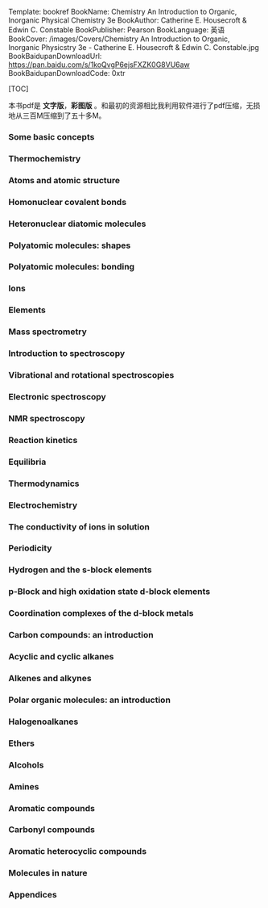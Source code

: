 Template: bookref
BookName: Chemistry An Introduction to Organic, Inorganic Physical Chemistry 3e
BookAuthor: Catherine E. Housecroft & Edwin C. Constable
BookPublisher: Pearson
BookLanguage: 英语
BookCover: /images/Covers/Chemistry An Introduction to Organic, Inorganic Physicstry 3e - Catherine E. Housecroft & Edwin C. Constable.jpg
BookBaidupanDownloadUrl: https://pan.baidu.com/s/1koQvgP6ejsFXZK0G8VU6aw 
BookBaidupanDownloadCode: 0xtr

[TOC]

本书pdf是 **文字版**，**彩图版** 。和最初的资源相比我利用软件进行了pdf压缩，无损地从三百M压缩到了五十多M。

### Some basic concepts


### Thermochemistry

### Atoms and atomic structure


### Homonuclear covalent bonds


### Heteronuclear diatomic molecules

### Polyatomic molecules: shapes

### Polyatomic molecules: bonding 

### Ions 

### Elements 

### Mass spectrometry

### Introduction to spectroscopy
### Vibrational and rotational spectroscopies

### Electronic spectroscopy 
### NMR spectroscopy 
### Reaction kinetics 
### Equilibria 

### Thermodynamics 
### Electrochemistry

### The conductivity of ions in solution 

### Periodicity 
### Hydrogen and the s-block elements 
### p-Block and high oxidation state d-block elements 

### Coordination complexes of the d-block metals
### Carbon compounds: an introduction 

### Acyclic and cyclic alkanes
### Alkenes and alkynes 
### Polar organic molecules: an introduction 
### Halogenoalkanes 
### Ethers 
### Alcohols 
### Amines 
### Aromatic compounds 
### Carbonyl compounds 
### Aromatic heterocyclic compounds 
### Molecules in nature 
### Appendices